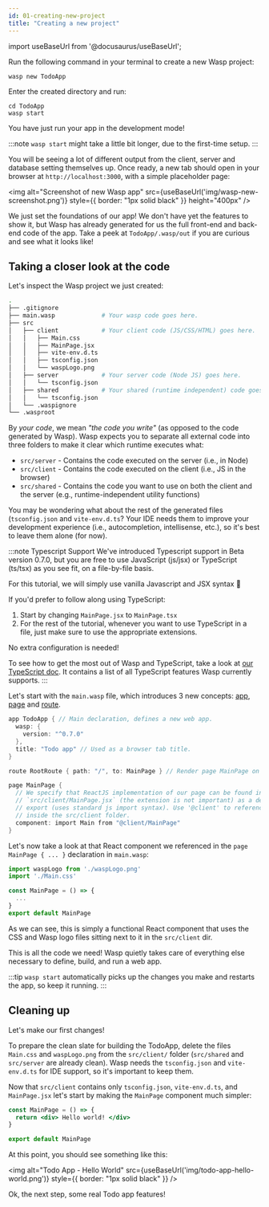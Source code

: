 ```yaml
---
id: 01-creating-new-project
title: "Creating a new project"
---
```


import useBaseUrl from '@docusaurus/useBaseUrl';

Run the following command in your terminal to create a new Wasp project:
```shell
wasp new TodoApp
```
Enter the created directory and run:
```shell
cd TodoApp
wasp start
```
You have just run your app in the development mode!

:::note
`wasp start` might take a little bit longer, due to the first-time setup.
:::

You will be seeing a lot of different output from the client, server and database setting themselves up.
Once ready, a new tab should open in your browser at `http://localhost:3000`, with a simple placeholder page:

<img alt="Screenshot of new Wasp app"
     src={useBaseUrl('img/wasp-new-screenshot.png')}
     style={{ border: "1px solid black" }}
     height="400px"
/>

We just set the foundations of our app! We don't have yet the features to show it, but Wasp has already generated for us the full front-end and back-end code of the app. Take a peek at `TodoApp/.wasp/out` if you are curious and see what it looks like!

## Taking a closer look at the code

Let's inspect the Wasp project we just created:
```bash
.
├── .gitignore
├── main.wasp             # Your wasp code goes here.
├── src
│   ├── client            # Your client code (JS/CSS/HTML) goes here.
│   │   ├── Main.css
│   │   ├── MainPage.jsx
│   │   ├── vite-env.d.ts
│   │   ├── tsconfig.json
│   │   └── waspLogo.png
│   ├── server            # Your server code (Node JS) goes here.
│   │   └── tsconfig.json
│   ├── shared            # Your shared (runtime independent) code goes here .
│   │   └── tsconfig.json
│   └── .waspignore
└── .wasproot
```
By _your code_, we mean _"the code you write"_ (as opposed to the code generated by Wasp). Wasp expects you to separate all external code into three folders to make it clear which runtime executes what:
- `src/server` - Contains the code executed on the server (i.e., in Node)
- `src/client` - Contains the code executed on the client (i.e., JS in the browser)
- `src/shared` - Contains the code you want to use on both the client and the server (e.g., runtime-independent utility functions)

You may be wondering what about the rest of the generated files (`tsconfig.json`
and `vite-env.d.ts`? Your IDE needs them to improve your development
experience (i.e., autocompletion, intellisense, etc.), so it's best to leave
them alone (for now).

:::note Typescript Support
We've introduced Typescript support in Beta version 0.7.0, but you are free to
use JavaScript (js/jsx) or TypeScript (ts/tsx) as you see fit, on a file-by-file basis.

For this tutorial, we will simply use vanilla Javascript and JSX syntax 🍦

If you'd prefer to follow along using TypeScript:
 1. Start by changing `MainPage.jsx` to `MainPage.tsx`
 2. For the rest of the tutorial, whenever you want to use TypeScript in a file,
 just make sure to use the appropriate extensions.

No extra configuration is needed!

To see how to get the most out of Wasp and TypeScript, take a look at [our
TypeScript doc](/docs/typescript). It contains a list of all TypeScript features
Wasp currently supports.
:::

Let's start with the `main.wasp` file, which introduces 3 new concepts:
[app](language/features.md#app),
[page](language/features.md#page) and
[route](language/features.md#route).

```c title="main.wasp"
app TodoApp { // Main declaration, defines a new web app.
  wasp: {
    version: "^0.7.0"
  },
  title: "Todo app" // Used as a browser tab title.
}

route RootRoute { path: "/", to: MainPage } // Render page MainPage on url `/` (default url).

page MainPage {
  // We specify that ReactJS implementation of our page can be found in
  // `src/client/MainPage.jsx` (the extension is not important) as a default
  // export (uses standard js import syntax). Use '@client' to reference files
  // inside the src/client folder.
  component: import Main from "@client/MainPage"
}
```

Let's now take a look at that React component we referenced in the `page MainPage { ... }` declaration in `main.wasp`:
```jsx title="src/client/MainPage.jsx"
import waspLogo from './waspLogo.png'
import './Main.css'

const MainPage = () => {
  ...
}
export default MainPage
```
As we can see, this is simply a functional React component that uses the CSS and Wasp logo files sitting next to it in the `src/client` dir.

This is all the code we need!
Wasp quietly takes care of everything else necessary to define, build, and run a web app.

:::tip
`wasp start` automatically picks up the changes you make and restarts the app, so keep it running.
:::

## Cleaning up

Let's make our first changes!

To prepare the clean slate for building the TodoApp, delete the files `Main.css`
and `waspLogo.png` from the `src/client/` folder (`src/shared` and `src/server`
are already clean). Wasp needs the `tsconfig.json` and `vite-env.d.ts` for
IDE support, so it's important to keep them.

Now that `src/client` contains only `tsconfig.json`, `vite-env.d.ts`, and
`MainPage.jsx` let's start by making the `MainPage` component much simpler:

```jsx title="src/client/MainPage.jsx"
const MainPage = () => {
  return <div> Hello world! </div>
}

export default MainPage
```

At this point, you should see something like this:

<img alt="Todo App - Hello World"
     src={useBaseUrl('img/todo-app-hello-world.png')}
     style={{ border: "1px solid black" }}
/>

Ok, the next step, some real Todo app features!
